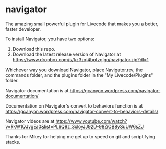 # navigator
The amazing small powerful plugin for Livecode that makes you a better, faster developer.

To install Navigator, you have two options:

1. Download this repo.
2. Download the latest release version of Navigator at https://www.dropbox.com/s/kz3zqi4botzglgq/navigator.zip?dl=1

Whichever way you download Navigator, place Navigator.rev, the commands folder, and the plugins folder in the "My Livecode/Plugins" folder.

Navigator documentation is at https://gcanyon.wordpress.com/navigator-documentation/

Documentation on Navigator's convert to behaviors function is at https://gcanyon.wordpress.com/navigator-convert-to-behaviors-details/

Navigator videos are at https://www.youtube.com/watch?v=RkW1QJvgEa0&list=PL6Q9z_3xloyJJ92D-98ZiOB8ySuUW6sZJ


Thanks for Mikey for helping me get up to speed on git and scriptifying stacks.
